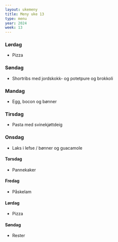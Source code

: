 ```yaml
---
layout: ukemeny
title: Meny uke 13
type: menu
year: 2024
week: 13
---
```


### Lørdag

- Pizza

### Søndag

- Shortribs med jordskokk- og potetpure og brokkoli

### Mandag

- Egg, bocon og bønner

### Tirsdag

- Pasta med svinekjøttdeig

### Onsdag

- Laks i lefse / bønner og guacamole

#### Torsdag

- Pannekaker

#### Fredag

- Påskelam

#### Lørdag

- Pizza

#### Søndag

- Rester
